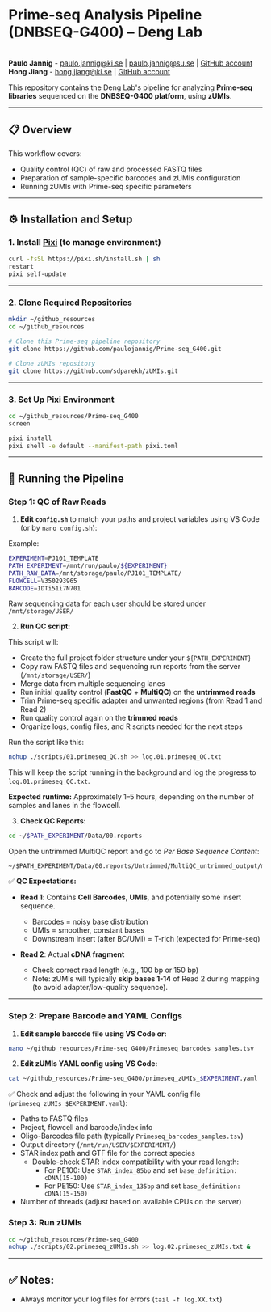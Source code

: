 # Prime-seq Analysis Pipeline (DNBSEQ-G400) – Deng Lab

<br>**Paulo Jannig** - [paulo.jannig@ki.se](mailto:paulo.jannig@ki.se) | [paulo.jannig@su.se](mailto:paulo.jannig@su.se) | [GitHub account](https://github.com/paulojannig)
<br>**Hong Jiang** - [hong.jiang@ki.se](mailto:hong.jiang@ki.se) | [GitHub account](https://github.com/brainfo)

This repository contains the Deng Lab's pipeline for analyzing **Prime-seq libraries** sequenced on the **DNBSEQ-G400 platform**, using **zUMIs**.

---

## 📋 Overview

This workflow covers:

* Quality control (QC) of raw and processed FASTQ files
* Preparation of sample-specific barcodes and zUMIs configuration
* Running zUMIs with Prime-seq specific parameters

---

## ⚙️ Installation and Setup

### 1. Install [Pixi](https://pixi.sh/latest/advanced/installation) (to manage environment)

```bash
curl -fsSL https://pixi.sh/install.sh | sh
restart
pixi self-update
```

---

### 2. Clone Required Repositories

```bash
mkdir ~/github_resources
cd ~/github_resources

# Clone this Prime-seq pipeline repository
git clone https://github.com/paulojannig/Prime-seq_G400.git

# Clone zUMIs repository
git clone https://github.com/sdparekh/zUMIs.git

```

---

### 3. Set Up Pixi Environment

```bash
cd ~/github_resources/Prime-seq_G400
screen
```

```bash
pixi install
pixi shell -e default --manifest-path pixi.toml
```

---

## 🚀 Running the Pipeline

### Step 1: QC of Raw Reads

1. **Edit `config.sh`** to match your paths and project variables using VS Code (or by `nano config.sh`):

Example:
```bash
EXPERIMENT=PJ101_TEMPLATE
PATH_EXPERIMENT=/mnt/run/paulo/${EXPERIMENT}
PATH_RAW_DATA=/mnt/storage/paulo/PJ101_TEMPLATE/
FLOWCELL=V350293965
BARCODE=IDTi51i7N701
```

Raw sequencing data for each user should be stored under `/mnt/storage/USER/`

2. **Run QC script:**

This script will:

* Create the full project folder structure under your `${PATH_EXPERIMENT}`
* Copy raw FASTQ files and sequencing run reports from the server (`/mnt/storage/USER/`)
* Merge data from multiple sequencing lanes
* Run initial quality control (**FastQC** + **MultiQC**) on the **untrimmed reads**
* Trim Prime-seq specific adapter and unwanted regions (from Read 1 and Read 2)
* Run quality control again on the **trimmed reads**
* Organize logs, config files, and R scripts needed for the next steps

Run the script like this:

```bash
nohup ./scripts/01.primeseq_QC.sh >> log.01.primeseq_QC.txt
```

This will keep the script running in the background and log the progress to `log.01.primeseq_QC.txt`.

**Expected runtime:**
Approximately 1–5 hours, depending on the number of samples and lanes in the flowcell.

3. **Check QC Reports:**

```bash
cd ~/$PATH_EXPERIMENT/Data/00.reports
```

Open the untrimmed MultiQC report and go to <i>Per Base Sequence Content</i>:
```
~/$PATH_EXPERIMENT/Data/00.reports/Untrimmed/MultiQC_untrimmed_output/multiqc_report.html
```

✅ **QC Expectations:**

* **Read 1**: Contains **Cell Barcodes**, **UMIs**, and potentially some insert sequence.

  * Barcodes = noisy base distribution
  * UMIs = smoother, constant bases
  * Downstream insert (after BC/UMI) = T-rich (expected for Prime-seq)
* **Read 2**: Actual **cDNA fragment**

  * Check correct read length (e.g., 100 bp or 150 bp)
  * Note: zUMIs will typically **skip bases 1-14** of Read 2 during mapping (to avoid adapter/low-quality sequence).

---

### Step 2: Prepare Barcode and YAML Configs

1. **Edit sample barcode file using VS Code or:**

```bash
nano ~/github_resources/Prime-seq_G400/Primeseq_barcodes_samples.tsv
```

2. **Edit zUMIs YAML config  using VS Code:**

```bash
cat ~/github_resources/Prime-seq_G400/primeseq_zUMIs_$EXPERIMENT.yaml
```

✅ Check and adjust the following in your YAML config file (`primeseq_zUMIs_$EXPERIMENT.yaml`):
* Paths to FASTQ files
* Project, flowcell and barcode/index info
* Oligo-Barcodes file path (typically `Primeseq_barcodes_samples.tsv`)
* Output directory (`/mnt/run/USER/$EXPERIMENT/`)
* STAR index path and GTF file for the correct species
  * Double-check STAR index compatibility with your read length:
    * For PE100: Use `STAR_index_85bp` and set `base_definition: cDNA(15-100)`
    * For PE150: Use `STAR_index_135bp` and set `base_definition: cDNA(15-150)`
* Number of threads (adjust based on available CPUs on the server)

### Step 3: Run zUMIs

```bash
cd ~/github_resources/Prime-seq_G400
nohup ./scripts/02.primeseq_zUMIs.sh >> log.02.primeseq_zUMIs.txt &
```

---

## ✅ Notes:

* Always monitor your log files for errors (`tail -f log.XX.txt`)
